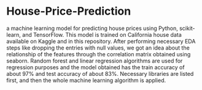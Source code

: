 # House-Price-Prediction
a machine learning model for predicting house prices using Python, scikit-learn, and TensorFlow.
This model is trained on California house data available on Kaggle and in this repository.
After performing necessary EDA steps like dropping the entries with null values, we got an idea about the relationship of the features through the correlation matrix obtained using seaborn.
Random forest and linear regression algorithms are used for regression purposes and the model obtained has the train accuracy of about 97% and test accuracy of about 83%.
Necessary libraries are listed first, and then the whole machine learning algorithm is applied.
